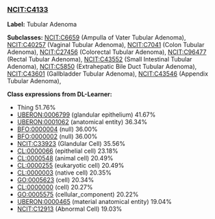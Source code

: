 
### [NCIT:C4133](http://purl.obolibrary.org/obo/NCIT_C4133)
**Label:** Tubular Adenoma

**Subclasses:** [NCIT:C6659](http://purl.obolibrary.org/obo/NCIT_C6659) (Ampulla of Vater Tubular Adenoma), [NCIT:C40257](http://purl.obolibrary.org/obo/NCIT_C40257) (Vaginal Tubular Adenoma), [NCIT:C7041](http://purl.obolibrary.org/obo/NCIT_C7041) (Colon Tubular Adenoma), [NCIT:C27456](http://purl.obolibrary.org/obo/NCIT_C27456) (Colorectal Tubular Adenoma), [NCIT:C96477](http://purl.obolibrary.org/obo/NCIT_C96477) (Rectal Tubular Adenoma), [NCIT:C43552](http://purl.obolibrary.org/obo/NCIT_C43552) (Small Intestinal Tubular Adenoma), [NCIT:C5850](http://purl.obolibrary.org/obo/NCIT_C5850) (Extrahepatic Bile Duct Tubular Adenoma), [NCIT:C43601](http://purl.obolibrary.org/obo/NCIT_C43601) (Gallbladder Tubular Adenoma), [NCIT:C43546](http://purl.obolibrary.org/obo/NCIT_C43546) (Appendix Tubular Adenoma), 

**Class expressions from DL-Learner:**

- Thing 51.76%
- [UBERON:0006799](http://purl.obolibrary.org/obo/UBERON_0006799) (glandular epithelium) 41.67%
- [UBERON:0001062](http://purl.obolibrary.org/obo/UBERON_0001062) (anatomical entity) 36.34%
- [BFO:0000004](http://purl.obolibrary.org/obo/BFO_0000004) (null) 36.00%
- [BFO:0000002](http://purl.obolibrary.org/obo/BFO_0000002) (null) 36.00%
- [NCIT:C33923](http://purl.obolibrary.org/obo/NCIT_C33923) (Glandular Cell) 35.56%
- [CL:0000066](http://purl.obolibrary.org/obo/CL_0000066) (epithelial cell) 23.18%
- [CL:0000548](http://purl.obolibrary.org/obo/CL_0000548) (animal cell) 20.49%
- [CL:0000255](http://purl.obolibrary.org/obo/CL_0000255) (eukaryotic cell) 20.49%
- [CL:0000003](http://purl.obolibrary.org/obo/CL_0000003) (native cell) 20.35%
- [GO:0005623](http://purl.obolibrary.org/obo/GO_0005623) (cell) 20.34%
- [CL:0000000](http://purl.obolibrary.org/obo/CL_0000000) (cell) 20.27%
- [GO:0005575](http://purl.obolibrary.org/obo/GO_0005575) (cellular_component) 20.22%
- [UBERON:0000465](http://purl.obolibrary.org/obo/UBERON_0000465) (material anatomical entity) 19.04%
- [NCIT:C12913](http://purl.obolibrary.org/obo/NCIT_C12913) (Abnormal Cell) 19.03%


